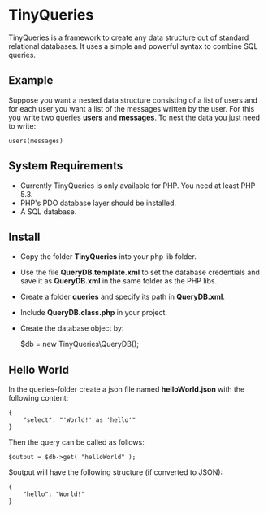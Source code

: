 # TinyQueries

TinyQueries is a framework to create any data structure out of standard relational databases. 
It uses a simple and powerful syntax to combine SQL queries. 

## Example

Suppose you want a nested data structure consisting of a list of users and for each user you want a list of the messages written by the user.
For this you write two queries **users** and **messages**. To nest the data you just need to write:

	users(messages)

## System Requirements

* Currently TinyQueries is only available for PHP. You need at least PHP 5.3.
* PHP's PDO database layer should be installed.
* A SQL database.

## Install

* Copy the folder **TinyQueries** into your php lib folder.
* Use the file **QueryDB.template.xml** to set the database credentials and save it as **QueryDB.xml** in the same folder as the PHP libs.
* Create a folder **queries** and specify its path in **QueryDB.xml**.
* Include **QueryDB.class.php** in your project.
* Create the database object by:

	$db = new TinyQueries\QueryDB();

## Hello World

In the queries-folder create a json file named **helloWorld.json** with the following content:

	{
		"select": "'World!' as 'hello'"
	}

Then the query can be called as follows:

	$output = $db->get( "helloWorld" );
	
$output will have the following structure (if converted to JSON):

	{
		"hello": "World!"
	}
	



	